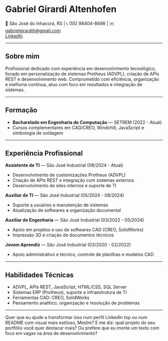 # Gabriel Girardi Altenhofen

📍 São José do Inhacorá, RS | 📞 (55) 98404-8698 | ✉️ gabrielgirardih@gmail.com  
[LinkedIn](https://www.linkedin.com/in/gabriel-altenhofen-a9ba1b235/)

---

## Sobre mim

Profissional dedicado com experiência em desenvolvimento tecnológico, focado em personalização de sistemas Protheus (ADVPL), criação de APIs REST e desenvolvimento web. Comprometido com eficiência, organização e melhoria contínua, atuo com foco em resultados e integração de sistemas.

---

## Formação

- **Bacharelado em Engenharia de Computação** — SETREM (2022 - Atual)  
- Cursos complementares em CAD/CREO, Windchill, JavaScript e simbologia de soldagem

---

## Experiência Profissional

**Assistente de TI** — São José Industrial (08/2024 - Atual)  
- Desenvolvimento de customizações Protheus (ADVPL)  
- Criação de APIs REST e integração com sistemas externos  
- Desenvolvimento de sites internos e suporte de TI  

**Auxiliar de TI** — São José Industrial (05/2024 - 08/2024)  
- Suporte a usuários e manutenção de sistemas  
- Atualização de softwares e organização documental  

**Auxiliar de Engenharia** — São José Industrial (03/2022 - 05/2024)  
- Apoio em projetos e uso de softwares CAD (CREO, SolidWorks)  
- Impressão 3D e criação de documentos técnicos  

**Jovem Aprendiz** — São José Industrial (03/2020 - 02/2022)  
- Apoio administrativo e técnico, controle de planilhas e modelos CAD

---

## Habilidades Técnicas

- ADVPL, APIs REST, JavaScript, HTML/CSS, SQL Server  
- Sistemas ERP (Protheus), suporte a infraestrutura de TI  
- Ferramentas CAD: CREO, SolidWorks  
- Pensamento analítico, organização e resolução de problemas  

---

Quer que eu ajude a transformar isso num perfil LinkedIn top ou num README com visual mais estiloso, Mestre? E me diz: qual projeto do seu portfólio você quer destacar mais? Ou prefere que eu monte um texto com foco em vagas na área de desenvolvimento?
